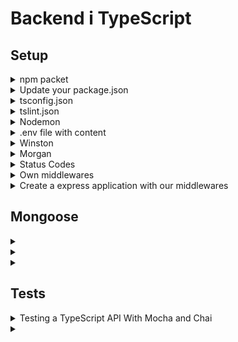 # Backend i TypeScript

## Setup

<details>
<summary>npm packet</summary>

```shell
npm init -y
npm i express dotenv helmet cors mongoose winston morgan bcrypt
npm i -D nodemon typescript tslint @types/node @types/express @types/helmet @types/cors @types/mongoose @types/morgan @types/bcrypt
npm i -D mocha @types/mocha chai @types/chai chai-http @types/chai-http ts-node ts-mocha @types/expect
```

</details>

<details>
<summary>Update your package.json</summary>

```json
{
  "name": "server",
  "version": "1.0.0",
  "description": "",
  "main": "dist/Server.js",
  "scripts": {
    "prebuild": "tslint -c tslint.json -p tsconfig.json --fix",
    "build": "tsc",
    "prestart": "npm run build",
    "start": "node .",
    "start:nodemon": "./node_modules/nodemon/bin/nodemon.js",
    "test": "mocha -r ts-node/register src/**/*.spec.ts"
  },
  "keywords": [],
  "author": "",
  "license": "ISC",
  "dependencies": {
    "cors": "^2.8.5",
    "dotenv": "^10.0.0",
    "express": "^4.17.1",
    "helmet": "^4.6.0",
    "mongoose": "^6.0.12",
    "morgan": "^1.10.0",
    "winston": "^3.3.3"
  },
  "devDependencies": {
    "@types/chai": "^4.2.22",
    "@types/chai-http": "^4.2.0",
    "@types/cors": "^2.8.12",
    "@types/expect": "^24.3.0",
    "@types/express": "^4.17.13",
    "@types/helmet": "^4.0.0",
    "@types/mocha": "^9.0.0",
    "@types/mongoose": "^5.11.97",
    "@types/morgan": "^1.9.3",
    "@types/node": "^16.11.6",
    "chai": "^4.3.4",
    "chai-http": "^4.3.0",
    "mocha": "^9.1.3",
    "nodemon": "^2.0.14",
    "ts-node": "^10.4.0",
    "tslint": "^6.1.3",
    "typescript": "^4.4.4"
  }
}
```

</details>

<details>
<summary>tsconfig.json</summary>

Create a file named `tsconfig.json` in the root folder of your project, and add the following configuration.

```json
{
  "compilerOptions": {
    "module": "commonjs",
    "esModuleInterop": true,
    "target": "es6",
    "noImplicitAny": true,
    "moduleResolution": "node",
    "sourceMap": true,
    "outDir": "dist",
    "baseUrl": ".",
    "paths": {
      "*": [
        "node_modules/*"
      ]
    }
  },
  "include": [
    "src/**/*"
  ]
}
```

</details>

<details>
<summary>tslint.json</summary>

Create a new file in the root folder named `tslint.json` file and add the following configuration.

```json
{
  "defaultSeverity": "error",
  "extends": [
    "tslint:recommended"
  ],
  "jsRules": {},
  "rules": {
    "trailing-comma": [
      false
    ]
  },
  "rulesDirectory": []
}
```

</details>

<details>
<summary>Nodemon</summary>

Create `nodemon.json` configuration file inside root directory.

```json
{
  "ignore": [
    ".git",
    "node_modules",
    "dist"
  ],
  "watch": [
    "./src"
  ],
  "exec": "npm start",
  "ext": "ts"
}
```

Add additional script for nodemon inside package.json scripts.

```json
{
  "start:nodemon": "./node_modules/nodemon/bin/nodemon.js"
}
```

- `npm run start:nodemon`

</details>

<details>
<summary>.env file with content</summary>

In root folder, create a file named `.env`. Open the file and add the following:

```env
PORT=3001
MONGODB_URL=mongodb://localhost:27017/
MONGODB_DB_NAME=api
MONGODB_COLLECTION=user
NODE_ENV=development
```

</details>

<details>
<summary>Winston</summary>

Create folder `utils` in `src`and create file `Logger.ts` with content:

```typescript
import winston from 'winston'

const levels = {
	error: 0,
	warn: 1,
	info: 2,
	http: 3,
	debug: 4,
}

const level = () => {
	const env = process.env.NODE_ENV || 'development'
	const isDevelopment = env === 'development'
	return isDevelopment ? 'debug' : 'warn'
}

const colors = {
	error: 'red',
	warn: 'yellow',
	info: 'green',
	http: 'magenta',
	debug: 'white',
}

winston.addColors(colors)

const format = winston.format.combine(
	winston.format.timestamp({format: 'YYYY-MM-DD HH:mm:ss:ms'}),
	winston.format.colorize({all: true}),
	winston.format.printf(
		(info) => `${ info.timestamp } ${ info.level }: ${ info.message }`,
	),
)

const transports = [
	new winston.transports.Console(),
	new winston.transports.File({
		filename: 'logs/error.log',
		level: 'error',
	}),
	new winston.transports.File({filename: 'logs/all.log'}),
]

const Logger = winston.createLogger({
	level: level(),
	levels,
	format,
	transports,
})

export default Logger
```

Logger commands:

```typescript
Logger.error("This is an error log");
Logger.warn("This is a warn log");
Logger.info("This is a info log");
Logger.http("This is a http log");
Logger.debug("This is a debug log");
```

</details>

<details>
<summary>Morgan</summary>

Create folder `middlewares` in `src`and create file `MorganMiddleware.ts` with content:

```typescript
import morgan, { StreamOptions } from "morgan";

import Logger from "../utils/logger";

const stream: StreamOptions = {
	write: (message) => Logger.http(message),
};

const skip = () => {
	const env = process.env.NODE_ENV || "development";
	return env !== "development";
};

const MorganMiddleware = morgan(
	":method :url :status :res[content-length] - :response-time ms", {stream, skip}
);

export default MorganMiddleware;
```

</details>

<details>
<summary>Status Codes</summary>

In `configurations`-folder create `StatusCode.ts` with content:

```typescript
// 1xx informational response – the request was received, continuing process

// 2xx successful – the request was successfully received, understood, and accepted
const OK = 200
const CREATED = 201

// 3xx redirection – further action needs to be taken in order to complete the request

// 4xx client error – the request contains bad syntax or cannot be fulfilled
const BAD_REQUEST = 400
const UNAUTHORIZED = 401
const FORBIDDEN = 403
const NOT_FOUND = 404
const METHOD_NOT_ALLOWED = 405

// 5xx server error – the server failed to fulfil an apparently valid request
const INTERNAL_SERVER_ERROR = 500

export default {
	OK,
	CREATED,
	BAD_REQUEST,
	UNAUTHORIZED,
	FORBIDDEN,
	NOT_FOUND,
	METHOD_NOT_ALLOWED,
	INTERNAL_SERVER_ERROR
}
```

</details>

<details>
<summary>Own middlewares</summary>

In `configurations`-folder create `Middleware.ts` with content:

```typescript
import dotenv from 'dotenv'
import StatusCode from '../configuration/StatusCode'

dotenv.config()
const env = process.env.NODE_ENV

// Own made middlewares
const notFound = (req: { originalUrl: any; }, res: { status: (arg0: number) => void; }, next: (arg0: Error) => void) => {
	const error = new Error(`Not Found: ${ req.originalUrl }`)
	res.status(StatusCode.NOT_FOUND)
	next(error)
}

const errorHandler = (error: any, req: any, res: any, next: any) => {
	const statusCode = res.statusCode === 200 ? 500 : res.statusCode
	res.status(statusCode)
	res.json({
		statusCode,
		message: error.message,
		stackTrace: env === 'development' ? error.stack : 'lol'
	})
}

export default {
	notFound,
	errorHandler
}
```

</details>

<details>
<summary>Create a express application with our middlewares</summary>

Create a folder named `src`. In this folder, create a file named `Server.ts`. Open the file and add the following
JavaScript.

```typescript
import express from 'express'
import dotenv from 'dotenv'
import cors from 'cors'
import Logger from './utils/Logger'
import MorganMiddleware from './middlewares/MorganMiddleware'
import StatusCode from './configuration/StatusCode'
import { notFound, errorHandler } from './middlewares/Middleware'

const app = express()
const port = process.env.PORT

// Middlewares
const allowedOrigins = ['http://localhost:3000']
const allowedMethods = ['GET', 'POST', 'PUT', 'DELETE']

const options: cors.CorsOptions = {
	origin: allowedOrigins,
	methods: allowedMethods
}

app.use(cors(options))
app.use(express.urlencoded({extended: false}))
app.use(express.json())
app.use(MorganMiddleware)
app.use(errorHandler)

app.get('/', (req, res) => {
	res.status(StatusCode.OK).send('API is Alive with TypeScript!')
})

app.use(notFound)

app.listen(port, () => {
	Logger.info(`server started at http://localhost:${ port }`)
})

export default app
```

Now, from the terminal or command line, you can launch the application.

`npm run start`

or

`npm run start:nodemon`

If all goes well, you should see this message written to the console.

`server started at http://localhost:3001`

</details>

## Mongoose

<details>
<summary></summary>
</details>


<details>
<summary></summary>
</details>


<details>
<summary></summary>
</details>

## Tests

<details>
<summary>Testing a TypeScript API With Mocha and Chai</summary>

[source](https://tutorialedge.net/typescript/testing-typescript-api-with-mocha-chai/)

First and foremost, we’ll have to install the libraries that we wish to use to test our systems.

```shell
npm i chai-http @types/chai-http @types/express @mocha
```

Once you have installed the above packages, you will have to add the `test` script to your `package.json` file within your project:

```json
{
  "scripts": {
    "test": "mocha -r ts-node/register src/**/*.spec.ts"
  }
}
```

This will subsequently allow you to run `npm run test` within your project, and it will walk through every test file that features `.spec.ts` in its filename.

### A Simple Test

Ok, so we’ve got the necessary libraries installed, how do we then go about using these to test our codebase?

Well, let’s start by writing a really simple `chai` test suite that will test a very simple `/` API endpoint.

Create a file `Server.spec.ts` with content:

```typescript
import Chai from 'chai'
import 'mocha'
import StatusCode from './configuration/StatusCode'
import app from './Server'
import chaiHttp = require('chai-http')

Chai.use(chaiHttp)
const expect = Chai.expect

describe('API Alive Request', () => {
	it('should return "API is Alive with TypeScript!" on call', () => {
		return Chai.request(app).get('/')
			.then(res => {
				expect(res.text).to.eql('API is Alive with TypeScript!')
				expect(res.status).to.equal(StatusCode.OK)
			})
	})
})
```

</details>


<details>
<summary></summary>
</details>

